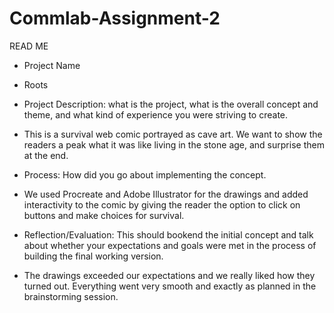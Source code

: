 # Commlab-Assignment-2


READ ME

* Project Name
- Roots

* Project Description: what is the project, what is the overall concept and theme, and what kind of experience you were striving to create.
- This is a survival web comic portrayed as cave art. We want to show the readers a peak what it was like living in the stone age, and surprise them at the end.

* Process: How did you go about implementing the concept.
- We used Procreate and Adobe Illustrator for the drawings and added interactivity to the comic by giving the reader the option to click on buttons and make choices for survival.

* Reflection/Evaluation: This should bookend the initial concept and talk about whether your expectations and goals were met in the process of building the final working version.
- The drawings exceeded our expectations and we really liked how they turned out. Everything went very smooth and exactly as planned in the brainstorming session. 
